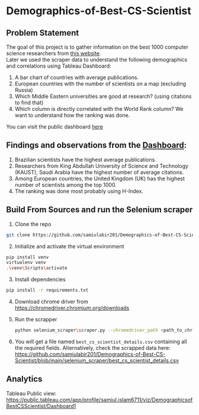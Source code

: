# Demographics-of-Best-CS-Scientist

## Problem Statement
The goal of this project is to gather information on the best 1000 computer science researchers from [this website](https://research.com/scientists-rankings/computer-science). </br>
Later we used the scraper data to understand the following demographics and correlations using Tableau Dashboard:

1. A bar chart of countries with average publications.
2. European countries with the number of scientists on a map (excluding Russia)
3. Which Middle Eastern universities are good at research? (using citations to find that)
4. Which column is directly correlated with the World Rank column? We want to understand how the ranking was done.

You can visit the public dashboard [here](https://public.tableau.com/app/profile/samiul.islam6711/viz/DemographicsofBestCSScientist/Dashboard1)

## Findings and observations from the [Dashboard](https://public.tableau.com/app/profile/samiul.islam6711/viz/DemographicsofBestCSScientist/Dashboard1):

1. Brazilian scientists have the highest average publications.
2. Researchers from King Abdullah University of Science and Technology (KAUST), Saudi Arabia have the highest number of average citations.
3. Among European countries, the United Kingdom (UK) has the highest number of scientists among the top 1000.
4. The ranking was done most probably using H-Index.


## Build From Sources and run the Selenium scraper 


1. Clone the repo

```bash
git clone https://github.com/samiulabir201/Demographics-of-Best-CS-Scientist
```

2. Initialize and activate the virtual environment

```bash
pip install venv
virtualenv venv
.\venv\Scripts\activate
```

3. Install dependencies

```bash
pip install -r requirements.txt
```

4. Download chrome driver from https://chromedriver.chromium.org/downloads

5. Run the scrapper

   ```bash
   python selenium_scraper\scraper.py --chromedriver_path <path_to_chromedriver>
   ```
6. You will get a file named `best_cs_scientist_details.csv` containing all the required fields. Alternatively, check the scrapped data here: https://github.com/samiulabir201/Demographics-of-Best-CS-Scientist/blob/main/selenium_scraper/best_cs_scientist_details.csv

## Analytics   
Tableau Public view: https://public.tableau.com/app/profile/samiul.islam6711/viz/DemographicsofBestCSScientist/Dashboard1

